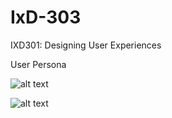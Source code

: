 # IxD-303
IXD301: Designing User Experiences

User Persona

![alt text](https://github.com/Hannah02/IxD-303/UserPersona.jpg "User Persona")

![alt text][logo]

[logo]: https://github.com/Hannah02/IxD-303/UserPersona.jpg "Logo Title Text 2"

